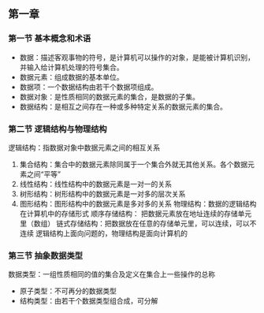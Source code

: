 ##  第一章
### 第一节 基本概念和术语  
+ 数据：描述客观事物的符号，是计算机可以操作的对象，是能被计算机识别，并输入给计算机处理的符号集合。
+ 数据元素：组成数据的基本单位。
+ 数据项：一个数据结构由若干个数据项组成。
+ 数据对象：是性质相同的数据元素的集合，是数据的子集。
+ 数据结构：是相互之间存在一种或多种特定关系的数据元素的集合。
### 第二节 逻辑结构与物理结构
逻辑结构：指数据对象中数据元素之间的相互关系
1.  集合结构：集合中的数据元素除同属于一个集合外就无其他关系。各个数据元素之间“平等”
2.  线性结构：线性结构中的数据元素是一对一的关系
3.  树形结构：树形结构中的数据元素是一对多的层次关系
4.  图形结构：图形结构中的数据元素是多对多的关系
物理结构：数据的逻辑结构在计算机中的存储形式
顺序存储结构： 把数据元素放在地址连续的存储单元里（数组）
链式存储结构：把数据放在任意的存储单元里，可以连续，可以不连续
逻辑结构上面向问题的，物理结构是面向计算机的
### 第三节 抽象数据类型
数据类型：一组性质相同的值的集合及定义在集合上一些操作的总称
+ 原子类型：不可再分的数据类型
+ 结构类型：由若干个数据类型组合成，可分解
